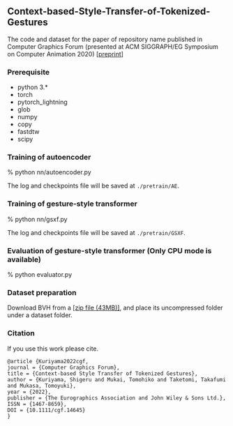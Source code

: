 ## Context-based-Style-Transfer-of-Tokenized-Gestures
The code and dataset for the paper of repository name published in Computer Graphics Forum (presented at ACM SIGGRAPH/EG Symposium on Computer Animation 2020) [[preprint]](https://bit.ly/40RbkkH)

### Prerequisite

- python 3.*
- torch
- pytorch_lightning
- glob
- numpy
- copy
- fastdtw
- scipy

### Training of autoencoder

% python nn/autoencoder.py

The log and checkpoints file will be saved at `````./pretrain/AE`````.

### Training of gesture-style transformer

% python nn/gsxf.py

The log and checkpoints file will be saved at `````./pretrain/GSXF`````.

### Evaluation of gesture-style transformer (Only CPU mode is available)

% python evaluator.py

### Dataset preparation

Download BVH from a [[zip file (43MB)]](https://bit.ly/3M1V24n),
and place its uncompressed folder under a dataset folder.

### Citation

If you use this work please cite.
```
@article {Kuriyama2022cgf,
journal = {Computer Graphics Forum},
title = {Context-based Style Transfer of Tokenized Gestures},
author = {Kuriyama, Shigeru and Mukai, Tomohiko and Taketomi, Takafumi and Mukasa, Tomoyuki},
year = {2022},
publisher = {The Eurographics Association and John Wiley & Sons Ltd.},
ISSN = {1467-8659},
DOI = {10.1111/cgf.14645}
}
```

